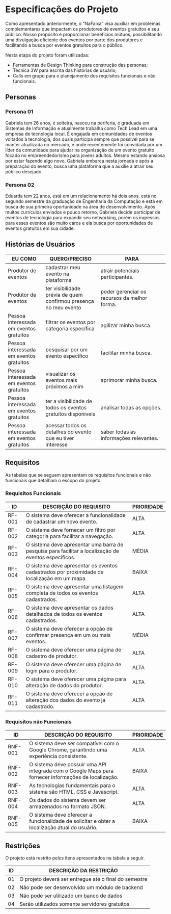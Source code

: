 # Especificações do Projeto

Como apresentado anteriormente, o “NaFaixa” visa auxiliar em problemas complementares que impactam os produtores de eventos gratuitos e seu público. Nosso propósito é proporcionar benefícios mútuos, possibilitando uma divulgação eficiente dos eventos por parte dos produtores e facilitando a busca por eventos gratuitos para o público.

Nesta etapa do projeto foram utilizadas:

- Ferramentas de Design Thinking para construção das personas;
- Técnica 3W para escrita das histórias de usuário;
- Calls em grupo para o planejamento dos requisitos funcionais e não funcionais.


## Personas

### Persona 01

Gabriela tem 26 anos, é solteira, nasceu na periferia, é graduada em Sistemas de Informação e atualmente trabalha como Tech Lead em uma empresa de tecnologia local. É engajada em comunidades de eventos voltados à tecnologia, dos quais participa sempre que possível para se manter atualizada no mercado, e onde recentemente foi convidada por um líder da comunidade para ajudar na organização de um evento gratuito focado no empreendedorismo para jovens adultos. Mesmo estando ansiosa por estar fazendo algo novo, Gabriela embarca nesta jornada e após a preparação do evento, busca uma plataforma que a auxilie a atrair seu público desejado.

### Persona 02

Eduarda tem 22 anos, está em um relacionamento há dois anos, está no segundo semestre da graduação de Engenharia da Computação e está em busca de sua primeira oportunidade na área de desenvolvimento. Após muitos currículos enviados e pouco retorno, Gabriela decide participar de eventos de tecnologia para expandir seu networking, porém os ingressos para esses eventos são muito caros e ela busca por oportunidades de eventos gratuitos em sua cidade. 


## Histórias de Usuários
| EU COMO | QUERO/PRECISO | PARA |
| --- | --- | --- |
| Produtor de eventos | cadastrar meu evento na plataforma | atrair potenciais participantes. |
| Produtor de eventos | ter visibilidade prévia de quem confirmou presença no meu evento | poder gerenciar os recursos da melhor forma. |
| Pessoa interessada em eventos gratuitos | filtrar os eventos por categoria específica | agilizar minha busca. |
| Pessoa interessada em eventos gratuitos | pesquisar por um evento específico | facilitar minha busca. |
| Pessoa interessada em eventos gratuitos | visualizar os eventos mais próximos a mim | aprimorar minha busca. |
| Pessoa interessada em eventos gratuitos | ter a visibilidade de todos os eventos gratuitos disponíveis | analisar todas as opções. |
| Pessoa interessada em eventos gratuitos | acessar todos os detalhes do evento que eu tiver interesse | saber todas as informações relevantes. |


## Requisitos

As tabelas que se seguem apresentam os requisitos funcionais e não funcionais que detalham o escopo do projeto.

### Requisitos Funcionais

| ID | DESCRIÇÃO DO REQUISITO | PRIORIDADE |
| --- | --- | --- |
| RF-001 | O sistema deve oferecer a funcionalidade de cadastrar um novo evento. | ALTA |
| RF-002 | O sistema deve fornecer um filtro por categoria para facilitar a navegação. | ALTA |
| RF-003 | O sistema deve apresentar uma barra de pesquisa para facilitar a localização de eventos específicos. | MÉDIA |
| RF-004 | O sistema deve apresentar os eventos cadastrados por proximidade de localização em um mapa. | BAIXA |
| RF-005 | O sistema deve apresentar uma listagem completa de todos os eventos cadastrados. | ALTA |
| RF-006 | O sistema deve apresentar os dados detalhados de todos os eventos cadastrados. | ALTA |
| RF-007 | O sistema deve oferecer a opção de confirmar presença em um ou mais eventos. | MÉDIA |
| RF-008 | O sistema deve oferecer uma página de cadastro de produtor. | ALTA |
| RF-009 | O sistema deve oferecer uma página de login para o produtor. | ALTA |
| RF-010 | O sistema deve oferecer uma página para alteração de dados do produtor. | ALTA |
| RF-011 | O sistema deve oferecer a opção de alteração dos dados do evento já cadastrado. | ALTA |


### Requisitos não Funcionais

| ID | DESCRIÇÃO DO REQUISITO | PRIORIDADE |
| --- | --- | --- |
| RNF-001 | O sistema deve ser compatível com o Google Chrome, garantindo uma experiência consistente. | ALTA |
| RNF-002 | O sistema deve possuir uma API integrada com o Google Maps para fornecer informações de localização. | BAIXA |
| RNF-003 | As tecnologias fundamentais para o sistema são HTML, CSS e Javascript. | ALTA |
| RNF-004 | Os dados do sistema devem ser armazenados no formato JSON. | ALTA |
| RNF-005 | O sistema deve oferecer a funcionalidade de solicitar e obter a localização atual do usuário. | BAIXA |


## Restrições

O projeto está restrito pelos itens apresentados na tabela a seguir.

| ID | DESCRIÇÃO DA RESTRIÇÃO |
| --- | --- |
| 01 | O projeto deverá ser entregue até o final do semestre |
| 02 | Não pode ser desenvolvido um módulo de backend |
| 03 | Não pode ser utilizado um banco de dados |
| 04 | Serão utilizados somente servidores gratuitos |
